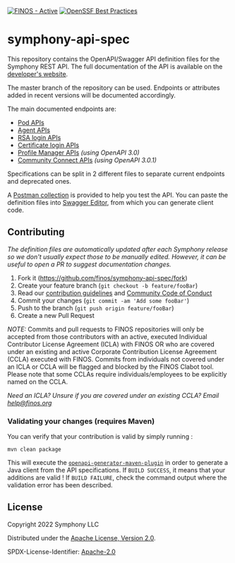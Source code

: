 [![FINOS - Active](https://cdn.jsdelivr.net/gh/finos/contrib-toolbox@master/images/badge-active.svg)](https://finosfoundation.atlassian.net/wiki/display/FINOS/Active)
[![OpenSSF Best Practices](https://bestpractices.coreinfrastructure.org/projects/6747/badge)](https://bestpractices.coreinfrastructure.org/projects/6747)

# symphony-api-spec

This repository contains the OpenAPI/Swagger API definition files for the Symphony REST API. The full
documentation of the API is available on
the [developer's website](https://developers.symphony.com/restapi/reference).

The master branch of the repository can be used. Endpoints or attributes added in recent versions
will be documented accordingly.

The main documented endpoints are:

- [Pod APIs](./pod)
- [Agent APIs](./agent)
- [RSA login APIs](./login)
- [Certificate login APIs](./authenticator)
- [Profile Manager APIs](./profile-manager) _(using OpenAPI 3.0)_
- [Community Connect APIs](./community-connect) _(using OpenAPI 3.0.1)_

Specifications can be split in 2 different files to separate current endpoints and deprecated ones.

A [Postman collection](./postman) is provided to help you test the API. You can paste the definition
files into [Swagger Editor](http://editor.swagger.io/), from which you can generate client code.

## Contributing

_The definition files are automatically updated after each Symphony release so we don't usually
expect those to be manually edited. However, it can be useful to open a PR to suggest documentation
changes._

1. Fork it (<https://github.com/finos/symphony-api-spec/fork>)
2. Create your feature branch (`git checkout -b feature/fooBar`)
3. Read our [contribution guidelines](.github/CONTRIBUTING.md) and [Community Code of Conduct](https://www.finos.org/code-of-conduct)
4. Commit your changes (`git commit -am 'Add some fooBar'`)
5. Push to the branch (`git push origin feature/fooBar`)
6. Create a new Pull Request

_NOTE:_ Commits and pull requests to FINOS repositories will only be accepted from those contributors with an active, executed Individual Contributor License Agreement (ICLA) with FINOS OR who are covered under an existing and active Corporate Contribution License Agreement (CCLA) executed with FINOS. Commits from individuals not covered under an ICLA or CCLA will be flagged and blocked by the FINOS Clabot tool. Please note that some CCLAs require individuals/employees to be explicitly named on the CCLA.

*Need an ICLA? Unsure if you are covered under an existing CCLA? Email [help@finos.org](mailto:help@finos.org)*

### Validating your changes (requires Maven)

You can verify that your contribution is valid by simply running :

```shell script
mvn clean package
```

This will execute
the [`openapi-generator-maven-plugin`](https://github.com/OpenAPITools/openapi-generator/tree/master/modules/openapi-generator-maven-plugin)
in order to generate a Java client from the API specifications. If `BUILD SUCCESS`, it means that
your additions are valid !
If `BUILD FAILURE`, check the command output where the validation error has been described.

## License

Copyright 2022 Symphony LLC

Distributed under the [Apache License, Version 2.0](http://www.apache.org/licenses/LICENSE-2.0).

SPDX-License-Identifier: [Apache-2.0](https://spdx.org/licenses/Apache-2.0)

